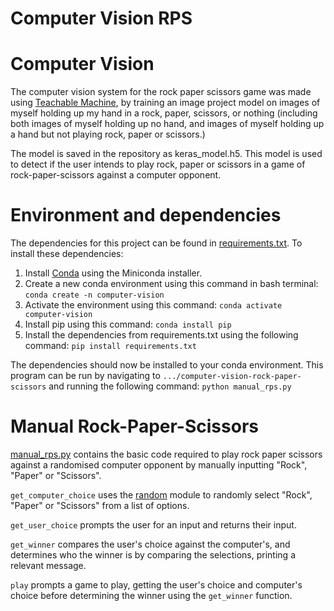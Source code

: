 # Computer Vision RPS

# Computer Vision
The computer vision system for the rock paper scissors game was made using [Teachable Machine](https://teachablemachine.withgoogle.com/), by training an image project model on images of myself holding up my hand in a rock, paper, scissors, or nothing (including both images of myself holding up no hand, and images of myself holding up a hand but not playing rock, paper or scissors.)

The model is saved in the repository as keras_model.h5. This model is used to detect if the user intends to play rock, paper or scissors in a game of rock-paper-scissors against a computer opponent. 

# Environment and dependencies
The dependencies for this project can be found in [requirements.txt](requirements.txt). To install these dependencies:

1. Install [Conda](https://docs.conda.io/en/latest/miniconda.html) using the Miniconda installer.
1. Create a new conda environment using this command in bash terminal:
``` conda create -n computer-vision ```
1. Activate the environment using this command: 
``` conda activate computer-vision ```
1. Install pip using this command:
``` conda install pip ```
1. Install the dependencies from requirements.txt using the following command: 
``` pip install requirements.txt ```

The dependencies should now be installed to your conda environment. This program can be run by navigating to ``` .../computer-vision-rock-paper-scissors ``` and running the following command:
``` python manual_rps.py ```

# Manual Rock-Paper-Scissors
[manual_rps.py](manual_rps.py) contains the basic code required to play rock paper scissors against a randomised computer opponent by manually inputting "Rock", "Paper" or "Scissors". 

``` get_computer_choice ``` uses the [random](https://docs.python.org/3/library/random.html) module to randomly select "Rock", "Paper" or "Scissors" from a list of options. 

``` get_user_choice ``` prompts the user for an input and returns their input.

``` get_winner ``` compares the user's choice against the computer's, and determines who the winner is by comparing the selections, printing a relevant message. 

``` play ``` prompts a game to play, getting the user's choice and computer's choice before determining the winner using the ```get_winner``` function. 